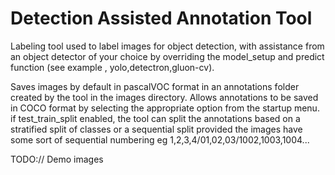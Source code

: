 ﻿# Detection Assisted Annotation Tool

Labeling tool used to label images for object detection, with assistance from an object detector of your choice by overriding the model_setup and predict function (see example , yolo,detectron,gluon-cv).

Saves images by default in pascalVOC format in an annotations folder created by the tool in the images directory. Allows annotations to be saved in COCO format by selecting the appropriate option from the startup menu. if test_train_split enabled, the tool can split the annotations based on a stratified split of classes or a sequential split provided the images have some sort of sequential numbering eg 1,2,3,4/01,02,03/1002,1003,1004...

TODO:// Demo images 


 


 
